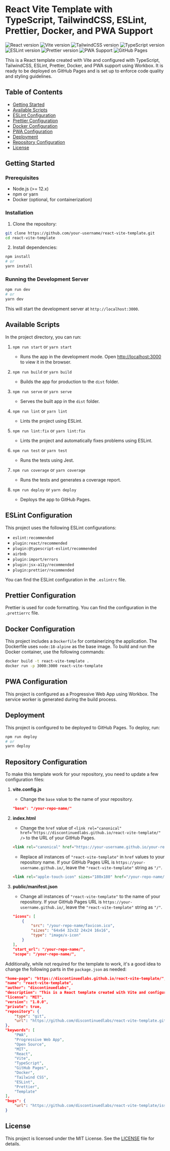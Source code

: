 # React Vite Template with TypeScript, TailwindCSS, ESLint, Prettier, Docker, and PWA Support

![React version](https://img.shields.io/badge/React-18.3.1-61DAFB?logo=react&logoColor=white)
![Vite version](https://img.shields.io/badge/Vite-5.3.4-646CFF?logo=vite&logoColor=white)
![TailwindCSS version](https://img.shields.io/badge/TailwindCSS-3.4.6-06B6D4?logo=tailwindcss&logoColor=white)
![TypeScript version](https://img.shields.io/badge/TypeScript-5.5.3-3178C6?logo=typescript&logoColor=white)
![ESLint version](https://img.shields.io/badge/ESLint-8.57.0-4B32C3?logo=eslint&logoColor=white)
![Prettier version](https://img.shields.io/badge/Prettier-3.3.2-F7B93E?logo=prettier&logoColor=white)
![PWA Support](https://img.shields.io/badge/PWA-Support-4FC08D?logo=progressive-web-app&logoColor=white)
![GitHub Pages](https://img.shields.io/github/deployments/discontinuedlabs/react-vite-template/github-pages?label=GitHub%20Pages&color=brightgreen)

This is a React template created with Vite and configured with TypeScript, TailwindCSS, ESLint, Prettier, Docker, and PWA support using Workbox. It is ready to be deployed on GitHub Pages and is set up to enforce code quality and styling guidelines.

## Table of Contents

-   [Getting Started](#getting-started)
-   [Available Scripts](#available-scripts)
-   [ESLint Configuration](#eslint-configuration)
-   [Prettier Configuration](#prettier-configuration)
-   [Docker Configuration](#docker-configuration)
-   [PWA Configuration](#pwa-configuration)
-   [Deployment](#deployment)
-   [Repository Configuration](#repository-configuration)
-   [License](#license)

## Getting Started

### Prerequisites

-   Node.js (>= 12.x)
-   npm or yarn
-   Docker (optional, for containerization)

### Installation

1. Clone the repository:

```bash
git clone https://github.com/your-username/react-vite-template.git
cd react-vite-template
```

2. Install dependencies:

```bash
npm install
# or
yarn install
```

### Running the Development Server

```bash
npm run dev
# or
yarn dev
```

This will start the development server at `http://localhost:3000`.

## Available Scripts

In the project directory, you can run:

1. `npm run start` or `yarn start`

    - Runs the app in the development mode. Open [http://localhost:3000](http://localhost:3000) to view it in the browser.

2. `npm run build` or `yarn build`

    - Builds the app for production to the `dist` folder.

3. `npm run serve` or `yarn serve`

    - Serves the built app in the `dist` folder.

4. `npm run lint` or `yarn lint`

    - Lints the project using ESLint.

5. `npm run lint:fix` or `yarn lint:fix`

    - Lints the project and automatically fixes problems using ESLint.

6. `npm run test` or `yarn test`

    - Runs the tests using Jest.

7. `npm run coverage` or `yarn coverage`

    - Runs the tests and generates a coverage report.

8. `npm run deploy` or `yarn deploy`

    - Deploys the app to GitHub Pages.

## ESLint Configuration

This project uses the following ESLint configurations:

-   `eslint:recommended`
-   `plugin:react/recommended`
-   `plugin:@typescript-eslint/recommended`
-   `airbnb`
-   `plugin:import/errors`
-   `plugin:jsx-a11y/recommended`
-   `plugin:prettier/recommended`

You can find the ESLint configuration in the `.eslintrc` file.

## Prettier Configuration

Prettier is used for code formatting. You can find the configuration in the `.prettierrc` file.

## Docker Configuration

This project includes a `Dockerfile` for containerizing the application. The Dockerfile uses `node:18-alpine` as the base image. To build and run the Docker container, use the following commands:

```bash
docker build -t react-vite-template .
docker run -p 3000:3000 react-vite-template
```

## PWA Configuration

This project is configured as a Progressive Web App using Workbox. The service worker is generated during the build process.

## Deployment

This project is configured to be deployed to GitHub Pages. To deploy, run:

```bash
npm run deploy
# or
yarn deploy
```

## Repository Configuration

To make this template work for your repository, you need to update a few configuration files:

1. **vite.config.js**

    - Change the `base` value to the name of your repository.

    ```json
    "base": "/your-repo-name/"
    ```

2. **index.html**

    - Change the `href` value of `<link rel="canonical" href="https://discontinuedlabs.github.io/react-vite-template/" />` to the URL of your GitHub Pages.

    ```html
    <link rel="canonical" href="https://your-username.github.io/your-repo-name/" />
    ```

    - Replace all instances of `"react-vite-template"` in `href` values to your repository name. If your GitHub Pages URL is `https://your-username.github.io/`, leave the `"react-vite-template"` string as `"/"`.

    ```html
    <link rel="apple-touch-icon" sizes="180x180" href="/your-repo-name/images/favicons/apple-touch-icon.png" />
    ```

3. **public/manifest.json**

    - Change all instances of `"react-vite-template"` to the name of your repository. If your GitHub Pages URL is `https://your-username.github.io/`, leave the `"react-vite-template"` string as `"/"`.

    ```json
    "icons": [
        {
            "src": "/your-repo-name/favicon.ico",
            "sizes": "64x64 32x32 24x24 16x16",
            "type": "image/x-icon"
        }
    ],
    "start_url": "/your-repo-name/",
    "scope": "/your-repo-name/",
    ```

Additionally, while not required for the template to work, it's a good idea to change the following parts in the `package.json` as needed:

```json
"home-page": "https://discontinuedlabs.github.io/react-vite-template/",
"name": "react-vite-template",
"author": "discontinuedlabs",
"description": "This is a React template created with Vite and configured with TypeScript, TailwindCSS, ESLint, Prettier, Docker, and PWA support using Workbox. It is ready to be deployed on GitHub Pages and is set up to enforce code quality and styling guidelines.",
"license": "MIT",
"version": "1.0.0",
"private": true,
"repository": {
    "type": "git",
    "url": "https://github.com/discontinuedlabs/react-vite-template.git"
},
"keywords": [
    "PWA",
    "Progressive Web App",
    "Open Source",
    "MIT",
    "React",
    "Vite",
    "TypeScript",
    "GitHub Pages",
    "Docker",
    "Tailwind CSS",
    "ESLint",
    "Prettier",
    "Template"
],
"bugs": {
    "url": "https://github.com/discontinuedlabs/react-vite-template/issues"
}
```

## License

This project is licensed under the MIT License. See the [LICENSE](LICENSE) file for details.

